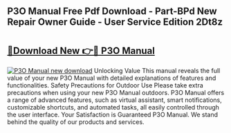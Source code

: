 ## P3O Manual Free Pdf Download - Part-BPd New Repair Owner Guide - User Service Edition 2Dt8z

# <h2><a href="http://cf23863.oget.top/?id=P3O+Manual">🔗Download New 👉🔴 P3O Manual</a></h2>

[![P3O Manual new download](https://i.imgur.com/5g1atiW.png)](http://cf23863.oget.top/?id=P3O+Manual)
Unlocking Value This manual reveals the full value of your new P3O Manual with detailed explanations of features and functionalities. Safety Precautions for Outdoor Use Please take extra precautions when using your new P3O Manual outdoors. P3O Manual offers a range of advanced features, such as virtual assistant, smart notifications, customizable shortcuts, and automated tasks, all easily controlled through the user interface. Your Satisfaction is Guaranteed P3O Manual. We stand behind the quality of our products and services.
